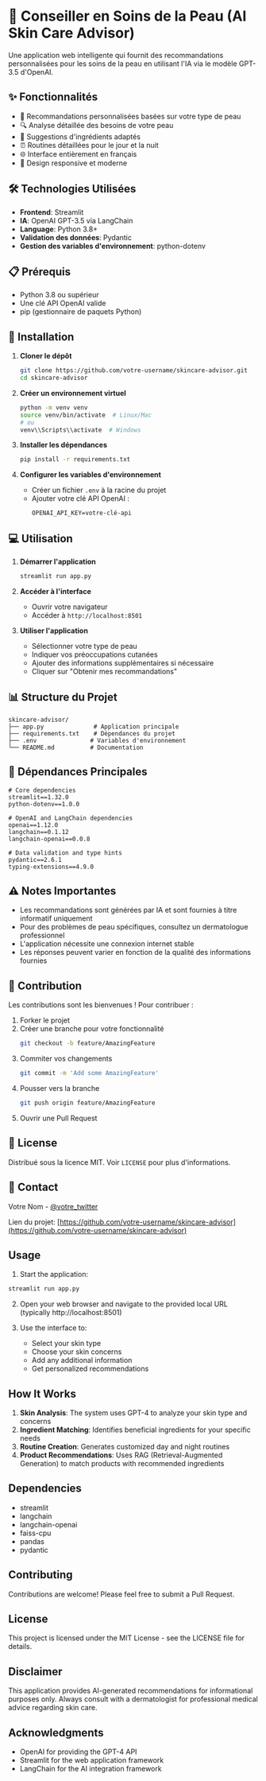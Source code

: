 # 🧴 Conseiller en Soins de la Peau (AI Skin Care Advisor)

Une application web intelligente qui fournit des recommandations personnalisées pour les soins de la peau en utilisant l'IA via le modèle GPT-3.5 d'OpenAI.

## ✨ Fonctionnalités

- 🎯 Recommandations personnalisées basées sur votre type de peau
- 🔍 Analyse détaillée des besoins de votre peau
- 💊 Suggestions d'ingrédients adaptés
- ⏰ Routines détaillées pour le jour et la nuit
- 🌐 Interface entièrement en français
- 📱 Design responsive et moderne

## 🛠️ Technologies Utilisées

- **Frontend**: Streamlit
- **IA**: OpenAI GPT-3.5 via LangChain
- **Language**: Python 3.8+
- **Validation des données**: Pydantic
- **Gestion des variables d'environnement**: python-dotenv

## 📋 Prérequis

- Python 3.8 ou supérieur
- Une clé API OpenAI valide
- pip (gestionnaire de paquets Python)

## 🚀 Installation

1. **Cloner le dépôt**
   ```bash
   git clone https://github.com/votre-username/skincare-advisor.git
   cd skincare-advisor
   ```

2. **Créer un environnement virtuel**
   ```bash
   python -m venv venv
   source venv/bin/activate  # Linux/Mac
   # ou
   venv\\Scripts\\activate  # Windows
   ```

3. **Installer les dépendances**
   ```bash
   pip install -r requirements.txt
   ```

4. **Configurer les variables d'environnement**
   - Créer un fichier `.env` à la racine du projet
   - Ajouter votre clé API OpenAI :
     ```
     OPENAI_API_KEY=votre-clé-api
     ```

## 💻 Utilisation

1. **Démarrer l'application**
   ```bash
   streamlit run app.py
   ```

2. **Accéder à l'interface**
   - Ouvrir votre navigateur
   - Accéder à `http://localhost:8501`

3. **Utiliser l'application**
   - Sélectionner votre type de peau
   - Indiquer vos préoccupations cutanées
   - Ajouter des informations supplémentaires si nécessaire
   - Cliquer sur "Obtenir mes recommandations"

## 📊 Structure du Projet

```
skincare-advisor/
├── app.py              # Application principale
├── requirements.txt    # Dépendances du projet
├── .env               # Variables d'environnement
└── README.md          # Documentation
```

## 🔧 Dépendances Principales

```plaintext
# Core dependencies
streamlit==1.32.0
python-dotenv==1.0.0

# OpenAI and LangChain dependencies
openai==1.12.0
langchain==0.1.12
langchain-openai==0.0.8

# Data validation and type hints
pydantic==2.6.1
typing-extensions==4.9.0
```

## ⚠️ Notes Importantes

- Les recommandations sont générées par IA et sont fournies à titre informatif uniquement
- Pour des problèmes de peau spécifiques, consultez un dermatologue professionnel
- L'application nécessite une connexion internet stable
- Les réponses peuvent varier en fonction de la qualité des informations fournies

## 🤝 Contribution

Les contributions sont les bienvenues ! Pour contribuer :

1. Forker le projet
2. Créer une branche pour votre fonctionnalité
   ```bash
   git checkout -b feature/AmazingFeature
   ```
3. Commiter vos changements
   ```bash
   git commit -m 'Add some AmazingFeature'
   ```
4. Pousser vers la branche
   ```bash
   git push origin feature/AmazingFeature
   ```
5. Ouvrir une Pull Request

## 📝 License

Distribué sous la licence MIT. Voir `LICENSE` pour plus d'informations.

## 📧 Contact

Votre Nom - [@votre_twitter](https://twitter.com/votre_twitter)

Lien du projet: [https://github.com/votre-username/skincare-advisor](https://github.com/votre-username/skincare-advisor)

## Usage

1. Start the application:
```bash
streamlit run app.py
```

2. Open your web browser and navigate to the provided local URL (typically http://localhost:8501)

3. Use the interface to:
   - Select your skin type
   - Choose your skin concerns
   - Add any additional information
   - Get personalized recommendations

## How It Works

1. **Skin Analysis**: The system uses GPT-4 to analyze your skin type and concerns
2. **Ingredient Matching**: Identifies beneficial ingredients for your specific needs
3. **Routine Creation**: Generates customized day and night routines
4. **Product Recommendations**: Uses RAG (Retrieval-Augmented Generation) to match products with recommended ingredients

## Dependencies

- streamlit
- langchain
- langchain-openai
- faiss-cpu
- pandas
- pydantic

## Contributing

Contributions are welcome! Please feel free to submit a Pull Request.

## License

This project is licensed under the MIT License - see the LICENSE file for details.

## Disclaimer

This application provides AI-generated recommendations for informational purposes only. Always consult with a dermatologist for professional medical advice regarding skin care.

## Acknowledgments

- OpenAI for providing the GPT-4 API
- Streamlit for the web application framework
- LangChain for the AI integration framework 